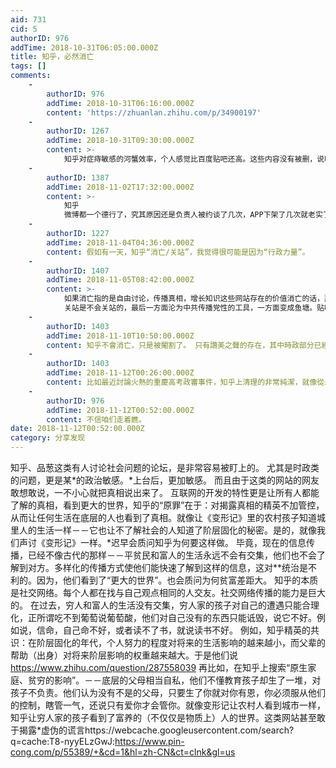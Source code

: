 ```yaml
---
aid: 731
cid: 5
authorID: 976
addTime: 2018-10-31T06:05:00.000Z
title: 知乎，必然消亡
tags: []
comments:
    -
        authorID: 976
        addTime: 2018-10-31T06:16:00.000Z
        content: 'https://zhuanlan.zhihu.com/p/34900197'
    -
        authorID: 1267
        addTime: 2018-10-31T09:30:00.000Z
        content: >-
            知乎对症痔敏感的河蟹效率，个人感觉比百度贴吧还高。这些内容没有被删，说明当局是默许的。知乎比起墙外中文圈已经小粉红很多倍了，我有段时间是在墙外吃够了药丸，就回来知乎找正能量的。比如说知乎谈到中美关系，大半是中或最赢、中国超越美国（至少成为世界两极）是历史大势，这样的观点，难道不是当局所乐见的吗？
    -
        authorID: 1387
        addTime: 2018-11-02T17:32:00.000Z
        content: >-
            知乎
            微博都一个德行了，究其原因还是负责人被约谈了几次，APP下架了几次就老实了，现在的氛围已经接近文化大革命时代了，就是心里有想法也不敢说出来。已经完了
    -
        authorID: 1227
        addTime: 2018-11-04T04:36:00.000Z
        content: 假如有一天，知乎“消亡/关站”，我觉得很可能是因为“行政力量”。
    -
        authorID: 1407
        addTime: 2018-11-05T08:42:00.000Z
        content: >-
            如果消亡指的是自由讨论，传播真相，增长知识这些网站存在的价值消亡的话，那么知乎已经消亡了。墙内网站全都已经消亡的差不多了。
            关站是不会关站的，最后一方面沦为中共传播党性的工具，一方面变成鱼塘。贴吧微博什么的都是鱼塘，这个政治环境下不允许正常的观点存在，就必然如此。
    -
        authorID: 1403
        addTime: 2018-11-10T10:50:00.000Z
        content: 知乎不會消亡，只是被閹割了。 只有讚美之聲的存在，其中時政部分已經沒有多少實用價值了。
    -
        authorID: 1403
        addTime: 2018-11-12T00:26:00.000Z
        content: 比如最近討論火熱的重慶高考政審事件，知乎上清理的非常純潔，就像從未發生過。
    -
        authorID: 976
        addTime: 2018-11-12T00:52:00.000Z
        content: 不信咱们走着瞧。
date: 2018-11-12T00:52:00.000Z
category: 分享发现
---
```


知乎、品葱这类有人讨论社会问题的论坛，是非常容易被盯上的。 尤其是时政类的问题，更是某\*的政治敏感。\*上台后，更加敏感。 而且由于这类的网站的网友敢想敢说，一不小心就把真相说出来了。 互联网的开发的特性更是让所有人都能了解的真相，看到更大的世界，知乎的“原罪”在于：对揭露真相的精英不加管控，从而让任何生活在底层的人也看到了真相。就像让《变形记》里的农村孩子知道城里人的生活一样－－它也让不了解社会的人知道了阶层固化的秘密。是的，就像我们声讨《变形记》一样。\*迟早会质问知乎为何要这样做。 毕竟，现在的信息传播，已经不像古代的那样－－平贫民和富人的生活永远不会有交集，他们也不会了解到对方。多样化的传播方式使他们能快速了解到这样的信息，这对\*\*统治是不利的。因为，他们看到了“更大的世界”。也会质问为何贫富差距大。 知乎的本质是社交网络。每个人都在找与自己观点相同的人交友。社交网络传播的能力是巨大的。 在过去，穷人和富人的生活没有交集，穷人家的孩子对自己的遭遇只能合理化，正所谓吃不到葡萄说葡萄酸，他们对自己没有的东西只能诋毁，说它不好。例如说，信命，自己命不好，或者读不了书，就说读书不好。 例如，知乎精英的共识：在阶层固化的年代，个人努力的程度对将来的生活影响的越来越小，而父辈的帮助（出身）对将来阶层影响的权重越来越大。于是他们说 https://www.zhihu.com/question/287558039 再比如，在知乎上搜索“原生家庭、贫穷的影响”。－－底层的父母相当自私，他们不懂教育孩子却生了一堆，对孩子不负责。他们认为没有不是的父母，只要生了你就对你有恩，你必须服从他们的控制，瞎管一气，还说只有爱你才会管你。就像变形记让农村人看到城市一样，知乎让穷人家的孩子看到了富养的（不仅仅是物质上）人的世界。这类网站甚至敢于揭露\*虚伪的谎言https://webcache.googleusercontent.com/search?q=cache:T8-nyyELzGwJ:https://www.pin-cong.com/p/55389/+&cd=1&hl=zh-CN&ct=clnk&gl=us
